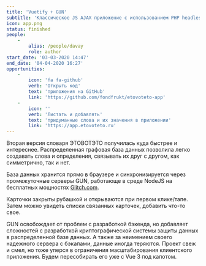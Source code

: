 ```yaml
---
title: 'Vuetify + GUN'
subtitle: 'Классическое JS AJAX приложение с использованием PHP headless CMS'
icon: app.png
status: finished
people:
    -
        alias: /people/davay
        role: author
start_date: '03-03-2020 14:47'
end_date: '04-04-2020 16:27'
opportunities:
    -
        icon: 'fa fa-github'
        verb: 'Открыть код'
        text: 'приложения на GitHub'
        link: 'https://github.com/fondfrukt/etovoteto-app'
    -
        icon: ''
        verb: 'Листать и добавлять'
        text: 'придуманные слова и их значения в приложении'
        link: 'https://app.etovoteto.ru'
---
```


Вторая версия словаря ЭТОВОТЭТО получилась куда быстрее и интереснее. Распределенная графовая база данных позволила легко создавать слова и определения, связывать их друг с другом, как симметрично, так и нет.

База данных хранится прямо в браузере и синхронизируется через промежуточные серверы GUN, работающе в среде NodeJS на бесплатных мощностях [Glitch.com](www.glitch.com).

Карточки закрыты рубашкой и открываются при первом клике/тапе. Затем можно увидеть списки связанных карточек, добавить что-то свое.

GUN освобождает от проблем с разработкой бэкенда, но добавляет сложностей с разработкой криптографической системы защиты данных в распределенной базе данных. А также за неимением своего надежного сервера с бэкапами, данные иногда теряются. Проект свеж и смел, но тоже уперся в ограничения масштабирования клиентского приложения. Будем пересобирать его уже с Vue 3 под капотом.
